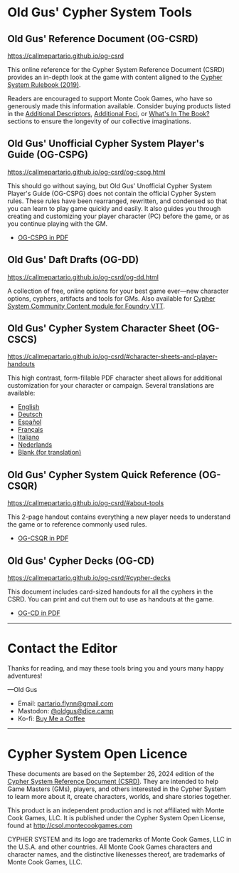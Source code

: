 
# Old Gus' Cypher System Tools

## Old Gus' Reference Document (OG-CSRD)

https://callmepartario.github.io/og-csrd

This online reference for the Cypher System Reference Document (CSRD) provides an in-depth look at the game with content aligned to the [Cypher System Rulebook (2019)](https://www.montecookgames.com/store/product/cypher-system-rulebook-2/).

Readers are encouraged to support Monte Cook Games, who have so generously made this information available. Consider buying products listed in the [Additional Descriptors](https://callmepartario.github.io/og-csrd/#additional-descriptors), [Additional Foci](https://callmepartario.github.io/og-csrd/#additional-foci), or [What's In The Book?](https://callmepartario.github.io/og-csrd/#choose-products) sections to ensure the longevity of our collective imaginations.

## Old Gus' Unofficial Cypher System Player's Guide (OG-CSPG)

https://callmepartario.github.io/og-csrd/og-cspg.html

This should go without saying, but Old Gus' Unofficial Cypher System Player's Guide (OG-CSPG) does not contain the official Cypher System rules. These rules have been rearranged, rewritten, and condensed so that you can learn to play game quickly and easily. It also guides you through creating and customizing your player character (PC) before the game, or as you continue playing with the GM.

- [OG-CSPG in PDF](https://callmepartario.github.io/og-csrd/pdfs/cypher-og-cspg-old-gus-cypher-system-players-guide.pdf)

## Old Gus' Daft Drafts (OG-DD)

https://callmepartario.github.io/og-csrd/og-dd.html

A collection of free, online options for your best game ever—new character options, cyphers, artifacts and tools for GMs. Also available for [Cypher System Community Content module for Foundry VTT](https://foundryvtt.com/packages/cyphersystem-community-module).

## Old Gus' Cypher System Character Sheet (OG-CSCS)

https://callmepartario.github.io/og-csrd/#character-sheets-and-player-handouts

This high contrast, form-fillable PDF character sheet allows for additional customization for your character or campaign. Several translations are available:

- [English](https://callmepartario.github.io/og-csrd/pdfs/cypher-og-cscs-old-gus-character-sheet.pdf)
- [Deutsch](https://callmepartario.github.io/og-csrd/pdfs/cypher-og-cscs-old-gus-character-sheet-de.pdf)
- [Español](https://callmepartario.github.io/og-csrd/pdfs/cypher-og-cscs-old-gus-character-sheet-es.pdf)
- [Français](https://callmepartario.github.io/og-csrd/pdfs/cypher-og-cscs-old-gus-character-sheet-fr.pdf)
- [Italiano](https://callmepartario.github.io/og-csrd/pdfs/cypher-og-cscs-old-gus-character-sheet.pdf)
- [Nederlands](https://callmepartario.github.io/og-csrd/pdfs/cypher-og-cscs-old-gus-character-sheet.pdf)
- [Blank (for translation)](https://callmepartario.github.io/og-csrd/pdfs/cypher-og-cscs-old-gus-character-sheet.pdf)

## Old Gus' Cypher System Quick Reference (OG-CSQR)

https://callmepartario.github.io/og-csrd/#about-tools

This 2-page handout contains everything a new player needs to understand the game or to reference commonly used rules.

- [OG-CSQR in PDF](https://callmepartario.github.io/og-csrd/pdfs/cypher-og-csqr-old-gus-cypher-system-quick-reference.pdf)


## Old Gus' Cypher Decks (OG-CD)

https://callmepartario.github.io/og-csrd/#cypher-decks

This document includes card-sized handouts for all the cyphers in the CSRD. You can print and cut them out to use as handouts at the game.

- [OG-CD in PDF](https://callmepartario.github.io/og-csrd/pdfs/cypher-og-cd-old-gus-cypher-decks.pdf)

---

# Contact the Editor

Thanks for reading, and may these tools bring you and yours many happy adventures!

—Old Gus

- Email: partario.flynn@gmail.com
- Mastodon: [@oldgus@dice.camp](https://dice.camp/@oldgus)
- Ko-fi: [Buy Me a Coffee](https://ko-fi.com/oldgus)

---

# Cypher System Open Licence

These documents are based on the September 26, 2024 edition of the [Cypher System Reference Document (CSRD)](http://csol.montecookgames.com/). They are intended to help Game Masters (GMs), players, and others interested in the Cypher System to learn more about it, create characters, worlds, and share stories together.

This product is an independent production and is not affiliated with Monte Cook Games, LLC. It is published under the Cypher System Open License, found at http://csol.montecookgames.com

CYPHER SYSTEM and its logo are trademarks of Monte Cook Games, LLC in the U.S.A. and other countries. All Monte Cook Games characters and character names, and the distinctive likenesses thereof, are trademarks of Monte Cook Games, LLC.
